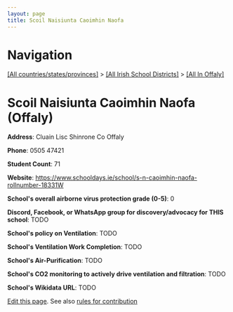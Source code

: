 ```yaml
---
layout: page
title: Scoil Naisiunta Caoimhin Naofa
---
```

# Navigation

[[All countries/states/provinces]](../../..) > [[All Irish School Districts]](../..) > [[All In Offaly]](..)

# Scoil Naisiunta Caoimhin Naofa (Offaly)

**Address**: Cluain Lisc Shinrone Co Offaly

**Phone**: 0505 47421

**Student Count**: 71

**Website**: <https://www.schooldays.ie/school/s-n-caoimhin-naofa-rollnumber-18331W>

**School's overall airborne virus protection grade (0-5)**: 0

**Discord, Facebook, or WhatsApp group for discovery/advocacy for THIS school**: TODO

**School's policy on Ventilation**: TODO

**School's Ventilation Work Completion**: TODO

**School's Air-Purification**: TODO

**School's CO2 monitoring to actively drive ventilation and filtration**: TODO

**School's Wikidata URL**: TODO


[Edit this page](https://github.com/ventilate-schools/Ireland/edit/main/./Offaly/Scoil_Naisiunta_Caoimhin_Naofa.md). See also [rules for contribution](../../../contribution-rules/)